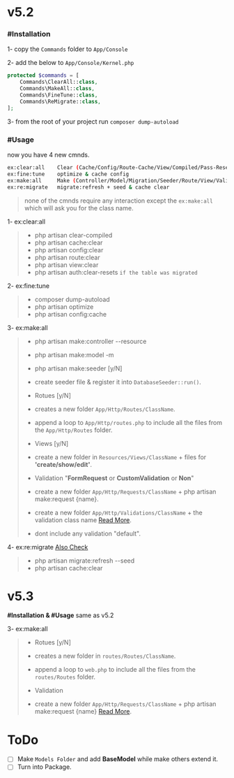 # v5.2
### #Installation
1- copy the `Commands` folder to `App/Console`

2- add the below to `App/Console/Kernel.php`

```php
protected $commands = [
    Commands\ClearAll::class,
    Commands\MakeAll::class,
    Commands\FineTune::class,
    Commands\ReMigrate::class,
];
```

3- from the root of your project run `composer dump-autoload`

### #Usage
now you have 4 new cmnds.

```bash
ex:clear:all    Clear (Cache/Config/Route-Cache/View/Compiled/Pass-Resets)
ex:fine:tune    optimize & cache config
ex:make:all     Make (Controller/Model/Migration/Seeder/Route/View/Validation)
ex:re:migrate   migrate:refresh + seed & cache clear
```
> none of the cmnds require any interaction except the `ex:make:all` which will ask you for the class name.

1- ex:clear:all
>  - php artisan clear-compiled
>  - php artisan cache:clear
>  - php artisan config:clear
>  - php artisan route:clear
>  - php artisan view:clear
>  - php artisan auth:clear-resets `if the table was migrated`

2- ex:fine:tune
>  - composer dump-autoload
>  - php artisan optimize
>  - php artisan config:cache

3- ex:make:all
>  - php artisan make:controller --resource
>  - php artisan make:model -m
>
>  - php artisan make:seeder [y/N]
>   - create seeder file & register it into `DatabaseSeeder::run()`.
>
> - Rotues [y/N]
>  - creates a new folder `App/Http/Routes/ClassName`.
>  - append a loop to `App/Http/routes.php` to include all the files from the `App/Http/Routes` folder.
>
> - Views [y/N]
>  - create a new folder in `Resources/Views/ClassName` + files for **'create/show/edit'**.
>
> - Validation "**FormRequest** or **CustomValidation** or **Non**"
>  - create a new folder `App/Http/Requests/ClassName` + php artisan make:request {name}.
>  - create a new folder `App/Http/Validations/ClassName` + the validation class name [Read More](https://ctf0.wordpress.com/2016/10/01/custom-validation-with-the-same-workflow-laravel-v5-2/).
>  - dont include any validation "default".

4- ex:re:migrate [Also Check](http://code4fun.io/post/how-to-share-data-with-all-views-in-laravel-5-3-the-right-way)
>  - php artisan migrate:refresh --seed
>  - php artisan cache:clear

# v5.3
**#Installation & #Usage** same as v5.2

3- ex:make:all
> - Rotues [y/N]
>  - creates a new folder in `routes/Routes/ClassName`.
>  - append a loop to `web.php` to include all the files from the `routes/Routes` folder.
>
> - Validation
>  - create a new folder `App/Http/Requests/ClassName` + php artisan make:request {name} [Read More](https://ctf0.wordpress.com/2016/10/16/extend-formrequest-to-allow-more-functionality-in-laravel-v5-3/).


# ToDo

* [ ] Make `Models Folder` and add **BaseModel** while make others extend it.
* [ ] Turn into Package.
